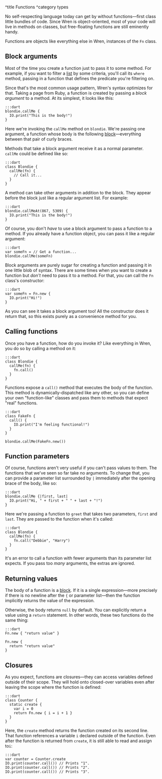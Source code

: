 ^title Functions
^category types

No self-respecting language today can get by without functions&mdash;first
class little bundles of code. Since Wren is object-oriented, most of your code
will live in methods on classes, but free-floating functions are still
eminently handy.

Functions are objects like everything else in Wren, instances of the `Fn`
class.

## Block arguments

Most of the time you create a function just to pass it to some method. For
example, if you want to filter a [list](lists.html) by some criteria, you'll
call its `where` method, passing in a function that defines the predicate
you're filtering on.

Since that's the most common usage pattern, Wren's syntax optimizes for that.
Taking a page from Ruby, a function is created by passing a *block argument* to
a method. At its simplest, it looks like this:

    :::dart
    blondie.callMe {
      IO.print("This is the body!")
    }

Here we're invoking the `callMe` method on `blondie`. We're passing one
argument, a function whose body is the following
[block](syntax.html#blocks)&mdash;everything between that pair of curly braces.

Methods that take a block argument receive it as a normal parameter. `callMe`
could be defined like so:

    :::dart
    class Blondie {
      callMe(fn) {
        // Call it...
      }
    }

A method can take other arguments in addition to the block. They appear before
the block just like a regular argument list. For example:

    :::dart
    blondie.callMeAt(867, 5309) {
      IO.print("This is the body!")
    }

Of course, you don't *have* to use a block argument to pass a function to a
method. If you already have a function object, you can pass it like a regular
argument:

    :::dart
    var someFn = // Get a function...
    blondie.callMe(someFn)

Block arguments are purely sugar for creating a function and passing it in one
little blob of syntax. There are some times when you want to create a function
but *don't* need to pass it to a method. For that, you can call the `Fn`
class's constructor:

    :::dart
    var someFn = Fn.new {
      IO.print("Hi!")
    }

As you can see it takes a block argument too! All the constructor does it
return that, so this exists purely as a convenience method for you.

## Calling functions

Once you have a function, how do you invoke it? Like everything in Wren, you do
so by calling a method on it:

    :::dart
    class Blondie {
      callMe(fn) {
        fn.call()
      }
    }

Functions expose a `call()` method that executes the body of the function. This
method is dynamically-dispatched like any other, so you can define your own
"function-like" classes and pass them to methods that expect "real" functions.

    :::dart
    class FakeFn {
      call() {
        IO.print("I'm feeling functional!")
      }
    }

    blondie.callMe(FakeFn.new())

## Function parameters

Of course, functions aren't very useful if you can't pass values to them. The
functions that we've seen so far take no arguments. To change that, you can
provide a parameter list surrounded by `|` immediately after the opening brace
of the body, like so:

    :::dart
    blondie.callMe {|first, last|
      IO.print("Hi, " + first + " " + last + "!")
    }

Here we're passing a function to `greet` that takes two parameters, `first` and
`last`. They are passed to the function when it's called:

    :::dart
    class Blondie {
      callMe(fn) {
        fn.call("Debbie", "Harry")
      }
    }

It's an error to call a function with fewer arguments than its parameter list
expects. If you pass too *many* arguments, the extras are ignored.

## Returning values

The body of a function is a [block](syntax.html#blocks). If it is a single
expression&mdash;more precisely if there is no newline after the `{` or
parameter list&mdash;then the function implicitly returns the value of the
expression.

Otherwise, the body returns `null` by default. You can explicitly return a
value using a `return` statement. In other words, these two functions do the
same thing:

    :::dart
    Fn.new { "return value" }

    Fn.new {
      return "return value"
    }

## Closures

As you expect, functions are closures&mdash;they can access variables defined
outside of their scope. They will hold onto closed-over variables even after
leaving the scope where the function is defined:

    :::dart
    class Counter {
      static create {
        var i = 0
        return Fn.new { i = i + 1 }
      }
    }

Here, the `create` method returns the function created on its second line. That
function references a variable `i` declared outside of the function. Even after
the function is returned from `create`, it is still able to read and assign
to`i`:

    :::dart
    var counter = Counter.create
    IO.print(counter.call()) // Prints "1".
    IO.print(counter.call()) // Prints "2".
    IO.print(counter.call()) // Prints "3".
